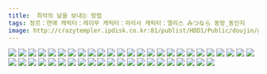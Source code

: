 ```yaml
---
title:  최악의 날을 보내는 방법
tags: 장르：연애 캐릭터：레이무 캐릭터：마리사 캐릭터：앨리스 みつなら 동방_동인지
image: http://crazytempler.ipdisk.co.kr:81/publist/HDD1/Public/doujin/ghap/5667/001.jpg
---
```

<img src="http://crazytempler.ipdisk.co.kr:81/publist/HDD1/Public/doujin/ghap/5667/001.jpg">
<img src="http://crazytempler.ipdisk.co.kr:81/publist/HDD1/Public/doujin/ghap/5667/002.jpg">
<img src="http://crazytempler.ipdisk.co.kr:81/publist/HDD1/Public/doujin/ghap/5667/003.jpg">
<img src="http://crazytempler.ipdisk.co.kr:81/publist/HDD1/Public/doujin/ghap/5667/004.jpg">
<img src="http://crazytempler.ipdisk.co.kr:81/publist/HDD1/Public/doujin/ghap/5667/005.jpg">
<img src="http://crazytempler.ipdisk.co.kr:81/publist/HDD1/Public/doujin/ghap/5667/006.jpg">
<img src="http://crazytempler.ipdisk.co.kr:81/publist/HDD1/Public/doujin/ghap/5667/007.jpg">
<img src="http://crazytempler.ipdisk.co.kr:81/publist/HDD1/Public/doujin/ghap/5667/008.jpg">
<img src="http://crazytempler.ipdisk.co.kr:81/publist/HDD1/Public/doujin/ghap/5667/009.jpg">
<img src="http://crazytempler.ipdisk.co.kr:81/publist/HDD1/Public/doujin/ghap/5667/010.jpg">
<img src="http://crazytempler.ipdisk.co.kr:81/publist/HDD1/Public/doujin/ghap/5667/011.jpg">
<img src="http://crazytempler.ipdisk.co.kr:81/publist/HDD1/Public/doujin/ghap/5667/012.jpg">
<img src="http://crazytempler.ipdisk.co.kr:81/publist/HDD1/Public/doujin/ghap/5667/013.jpg">
<img src="http://crazytempler.ipdisk.co.kr:81/publist/HDD1/Public/doujin/ghap/5667/014.jpg">
<img src="http://crazytempler.ipdisk.co.kr:81/publist/HDD1/Public/doujin/ghap/5667/015.jpg">
<img src="http://crazytempler.ipdisk.co.kr:81/publist/HDD1/Public/doujin/ghap/5667/016.jpg">
<img src="http://crazytempler.ipdisk.co.kr:81/publist/HDD1/Public/doujin/ghap/5667/017.jpg">
<img src="http://crazytempler.ipdisk.co.kr:81/publist/HDD1/Public/doujin/ghap/5667/018.jpg">
<img src="http://crazytempler.ipdisk.co.kr:81/publist/HDD1/Public/doujin/ghap/5667/019.jpg">
<img src="http://crazytempler.ipdisk.co.kr:81/publist/HDD1/Public/doujin/ghap/5667/020.jpg">
<img src="http://crazytempler.ipdisk.co.kr:81/publist/HDD1/Public/doujin/ghap/5667/021.jpg">
<img src="http://crazytempler.ipdisk.co.kr:81/publist/HDD1/Public/doujin/ghap/5667/022.jpg">
<img src="http://crazytempler.ipdisk.co.kr:81/publist/HDD1/Public/doujin/ghap/5667/023.jpg">
<img src="http://crazytempler.ipdisk.co.kr:81/publist/HDD1/Public/doujin/ghap/5667/024.jpg">
<img src="http://crazytempler.ipdisk.co.kr:81/publist/HDD1/Public/doujin/ghap/5667/025.jpg">
<img src="http://crazytempler.ipdisk.co.kr:81/publist/HDD1/Public/doujin/ghap/5667/026.jpg">
<img src="http://crazytempler.ipdisk.co.kr:81/publist/HDD1/Public/doujin/ghap/5667/027.jpg">
<img src="http://crazytempler.ipdisk.co.kr:81/publist/HDD1/Public/doujin/ghap/5667/028.jpg">
<img src="http://crazytempler.ipdisk.co.kr:81/publist/HDD1/Public/doujin/ghap/5667/029.jpg">
<img src="http://crazytempler.ipdisk.co.kr:81/publist/HDD1/Public/doujin/ghap/5667/030.jpg">
<img src="http://crazytempler.ipdisk.co.kr:81/publist/HDD1/Public/doujin/ghap/5667/031.jpg">
<img src="http://crazytempler.ipdisk.co.kr:81/publist/HDD1/Public/doujin/ghap/5667/032.jpg">
<img src="http://crazytempler.ipdisk.co.kr:81/publist/HDD1/Public/doujin/ghap/5667/033.jpg">
<img src="http://crazytempler.ipdisk.co.kr:81/publist/HDD1/Public/doujin/ghap/5667/034.jpg">
<img src="http://crazytempler.ipdisk.co.kr:81/publist/HDD1/Public/doujin/ghap/5667/035.jpg">
<img src="http://crazytempler.ipdisk.co.kr:81/publist/HDD1/Public/doujin/ghap/5667/036.jpg">
<img src="http://crazytempler.ipdisk.co.kr:81/publist/HDD1/Public/doujin/ghap/5667/037.jpg">
<img src="http://crazytempler.ipdisk.co.kr:81/publist/HDD1/Public/doujin/ghap/5667/038.jpg">
<img src="http://crazytempler.ipdisk.co.kr:81/publist/HDD1/Public/doujin/ghap/5667/039.jpg">
<img src="http://crazytempler.ipdisk.co.kr:81/publist/HDD1/Public/doujin/ghap/5667/040.jpg">
<img src="http://crazytempler.ipdisk.co.kr:81/publist/HDD1/Public/doujin/ghap/5667/041.jpg">
<img src="http://crazytempler.ipdisk.co.kr:81/publist/HDD1/Public/doujin/ghap/5667/042.jpg">
<img src="http://crazytempler.ipdisk.co.kr:81/publist/HDD1/Public/doujin/ghap/5667/043.jpg">
<img src="http://crazytempler.ipdisk.co.kr:81/publist/HDD1/Public/doujin/ghap/5667/044.jpg">
<img src="http://crazytempler.ipdisk.co.kr:81/publist/HDD1/Public/doujin/ghap/5667/045.jpg">
<img src="http://crazytempler.ipdisk.co.kr:81/publist/HDD1/Public/doujin/ghap/5667/046.jpg">
